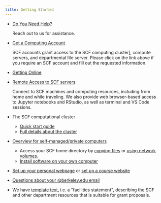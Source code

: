 ```yaml
---
title: Getting Started
---
```

- [Do You Need Help?](./contact-us.md)

  Reach out to us for assistance.

- [Get a Computing Account](./getting-started/computing-accounts.md)

  SCF accounts grant access to the
  SCF computing cluster], compute servers, and
  departmental file server. Please click on the link above if you require
  an SCF account and fill out the requested information.

- [Getting Online](./access/networking.md)

- [Remote Access to SCF servers](./access.md)

  Connect to SCF machines and computing resources, including from home
  and while traveling. We also provide web browser-based access to
  Jupyter notebooks and RStudio, as well as terminal and VS Code
  sessions.

- The SCF computational cluster
  - [Quick start guide](./servers/cluster/quick-start.md)
  - [Full details about the cluster](./servers/cluster.md)

- [Overview for self-managed/private computers](./kb/what-services-are-provided-self-maintained-computers.md)
  - Access your SCF home directory by
    [copying files](./access/copying-files/sftp-scf) or [using network volumes](./access/copying-files/samba.md).
  - [Install software on your own computer](./software.md)

- [Set up your personal webpage](./kb/how-do-i-set-and-use-my-personal-website.md) or
  [set up a course website](./kb/course-website.md)

- [Questions about your \@berkeley.edu email](https://bconnected.berkeley.edu/account-information)

- We have [template text](https://statistics.berkeley.edu/support/facilities),
i.e. a "facilities statement", describing the SCF and other department
resources that is suitable for grant proposals.
